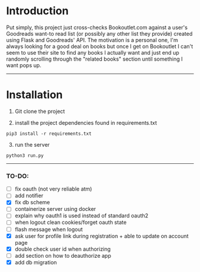 # Introduction
Put simply, this project just cross-checks Bookoutlet.com against a user's Goodreads want-to read list (or possibly any other list they provide) created using Flask and Goodreads' API.
The motivation is a personal one, I'm always looking for a good deal on books but once I get on Bookoutlet I can't seem to use their site to find any books I actually want and just end up randomly scrolling through the "related books" section until something I want pops up.

---

# Installation
1. Git clone the project

2. install the project dependencies found in requirements.txt  

```
pip3 install -r requirements.txt
```
3. run the server

```
python3 run.py
```

---

### TO-DO:
- [ ] fix oauth (not very reliable atm)
- [ ] add notifier
- [x] fix db scheme
- [ ] containerize server using docker
- [ ] explain why oauth1 is used instead of standard oauth2
- [ ] when logout clean cookies/forget oauth state 
- [ ] flash message when logout 
- [x] ask user for profile link during registration + able to update on account page  
- [x] double check user id when authorizing 
- [ ] add section on how to deauthorize app 
- [x] add db migration 
